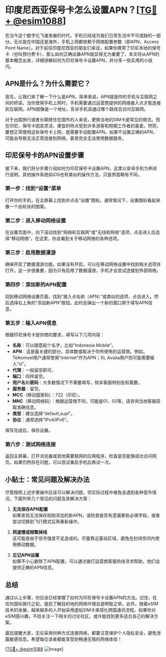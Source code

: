 # 印度尼西亚保号卡怎么设置APN？[[TG💪+ @esim1088](https://t.me/s/esim1088)]

在当今这个数字化飞速发展的时代，手机已经成为我们日常生活中不可或缺的一部分。无论是在中国还是海外，手机上网都依赖于网络配置参数（即APN，Access Point Name）。对于前往印度尼西亚的朋友们来说，如果你携带了印尼本地的保号卡（也叫预付费卡），那么如何正确设置APN就显得尤为重要了。本文将从APN的基本概念出发，详细讲解如何为印尼保号卡设置APN，并分享一些实用的小技巧。

## APN是什么？为什么需要它？

首先，让我们来了解一下什么是APN。简单来说，APN就是你的手机与互联网之间的桥梁。当你使用手机上网时，手机需要通过运营商提供的网络接入点才能连接到互联网。APN就像是一个地址，告诉手机该通过哪个路径去访问互联网。

对于出国旅行或者长期居住在国外的人来说，更换当地的SIM卡是常见的做法。而在印尼，保号卡因其灵活、便宜的特点受到许多游客和短期工作者的喜爱。然而，要想正常使用这些保号卡上网，就需要手动配置APN。如果不设置正确的APN，可能会导致无法正常连接到网络，甚至完全无法使用数据服务。

## 印尼保号卡的APN设置步骤

接下来，我们将分步骤介绍如何为印尼保号卡设置APN。这里以安卓手机为例进行说明，其他操作系统如iOS也有类似的操作方法，只是界面略有不同。

### 第一步：找到“设置”菜单

打开你的手机，在主屏幕上找到并点击“设置”图标。通常情况下，设置图标看起来像一个齿轮状的图案。

### 第二步：进入移动网络设置

在设置页面中，向下滚动找到“网络和互联网”或“无线和网络”选项，点击进入后选择“移动网络”。在这里，你会看到关于移动网络的各种选项。

### 第三步：启用数据漫游

确保开启了数据漫游功能。如果没有开启，可以在移动网络设置中找到相关选项并打开。这一步很重要，因为只有启用了数据漫游，手机才会尝试连接到外部网络。

### 第四步：添加新的APN配置

回到移动网络设置页面，找到“接入点名称（APN）”或类似的选项，点击进入。然后选择右上角的“添加新APN”按钮。此时会弹出一个新的窗口用于填写APN信息。

### 第五步：输入APN信息

根据印尼保号卡提供商的要求，填写以下几项内容：
- **名称**：可以随意起个名字，比如“Indonesia Mobile”。
- **APN**：这是最关键的部分，具体数值取决于你所使用的运营商。例如，Telkomsel用户通常使用“internet”作为APN；XL Axiata用户则可能需要输入“xl”。
- **代理**：一般留空即可。
- **端口**：同样留空。
- **用户名**和**密码**：大多数情况下不需要填写，除非客服特别告知需要。
- **服务器**：留空。
- **MCC**（移动国家码）：722（印尼）。
- **MNC**（移动网络码）：根据运营商不同，可能是01、02等，请咨询当地客服获取准确信息。
- **类型**：建议选择“default,supl”。
- **协议**：通常选择“IPv4/IPv6”。

填写完成后，保存设置。

### 第六步：测试网络连接

返回主屏幕，打开浏览器或其他需要联网的应用程序，检查是否能够成功访问网页。如果仍然存在问题，可以尝试重启手机后再试一次。

## 小贴士：常见问题及解决办法

尽管按照上述步骤操作应该可以解决问题，但实际过程中难免会遇到各种意外情况。下面列举几个常见的问题及其解决方案：

1. **无法保存APN配置**  
   如果发现无法保存刚刚添加的新APN，请检查是否有遗漏某些必填字段，或者尝试切换到飞行模式后再重新操作。

2. **网速慢或频繁掉线**  
   这可能是由于信号强度不足造成的。尽量靠近基站区域，避免在封闭空间内使用移动数据。

3. **忘记APN设置**  
   如果不小心删除了APN配置，可以通过拨打运营商客服热线寻求帮助，他们会提供正确的APN信息。

## 总结

通过以上步骤，你应该已经掌握了如何为印尼保号卡设置APN的方法。记住，在任何国际旅行之前，提前了解目的地的网络环境总是明智之举。此外，随着eSIM技术的发展，越来越多的人开始采用虚拟SIM卡来简化跨国通讯流程。如果你对eSIM感兴趣，不妨关注一下相关的讨论社区，或许能找到更多适合自己的解决方案。

最后提醒大家，无论采用何种方式连接网络，都要注意保护个人隐私安全，避免泄露敏感信息。希望每位读者都能享受到畅通无阻的网络体验！

[[TG💪+ @esim1088](https://t.me/s/esim1088) ![Image](https://i.postimg.cc/4NQfJmqS/Snipaste-2025-05-13-00-14-12.png)]
